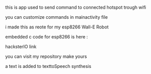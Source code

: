 this is app used to send command to connected hotspot trough wifi 


you can customize commands in mainactivity file

i made this as reote for my esp8266 Wall-E Robot 

embedded c code for esp8266 is here :

hacksterIO link

you can visit my repository make yours

a text is added to texttoSpeech synthesis 
